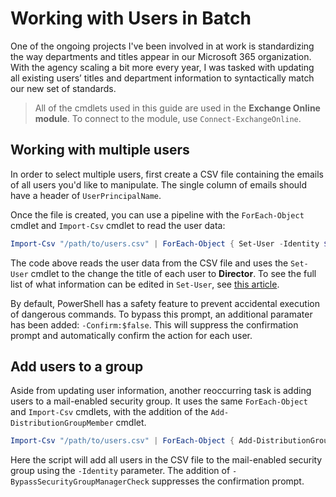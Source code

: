 # Working with Users in Batch

One of the ongoing projects I've been involved in at work is standardizing the way departments and titles appear in our Microsoft 365 organization. With the agency scaling a bit more every year, I was tasked with updating all existing users’ titles and department information to syntactically match our new set of standards.

> All of the cmdlets used in this guide are used in the **Exchange Online module**. To connect to the module, use `Connect-ExchangeOnline`.

## Working with multiple users
In order to select multiple users, first create a CSV file containing the emails of all users you'd like to manipulate. The single column of emails should have a header of `UserPrincipalName`.

Once the file is created, you can use a pipeline with the `ForEach-Object` cmdlet and `Import-Csv` cmdlet to read the user data:

```powershell
Import-Csv "/path/to/users.csv" | ForEach-Object { Set-User -Identity $_.UserPrincipalName -Title "Director" -Confirm:$false }
```

The code above reads the user data from the CSV file and uses the `Set-User` cmdlet to the change the title of each user to **Director**. To see the full list of what information can be edited in `Set-User`, see [this article](https://learn.microsoft.com/en-us/powershell/module/exchange/set-user?view=exchange-ps).

By default, PowerShell has a safety feature to prevent accidental execution of dangerous commands. To bypass this prompt, an additional paramater has been added: `-Confirm:$false`. This will suppress the confirmation prompt and automatically confirm the action for each user.

## Add users to a group

Aside from updating user information, another reoccurring task is adding users to a mail-enabled security group. It uses the same `ForEach-Object` and `Import-Csv` cmdlets, with the addition of the `Add-DistributionGroupMember` cmdlet.

```powershell
Import-Csv "/path/to/users.csv" | ForEach-Object { Add-DistributionGroupMember -Identity "group@company.com" -Member $_.UserPrincipalName -BypassSecurityGroupManagerCheck }
```

Here the script will add all users in the CSV file to the mail-enabled security group using the `-Identity` parameter. The addition of `-BypassSecurityGroupManagerCheck` suppresses the confirmation prompt.